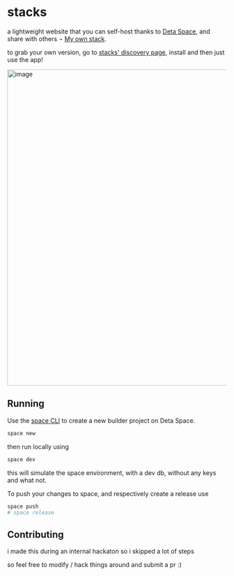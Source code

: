 # stacks

a lightweight website that you can self-host thanks to [Deta Space](https://deta.space/), and share with others ¬ [My own stack](https://stacks-2-r2358063.deta.app/).

to grab your own version, go to [stacks' discovery page](https://deta.space/discovery/@cristicretu/stacks), install and then just use the app!

<img width="726" alt="image" src="https://github.com/cristicretu/stacks/assets/45521157/2eaf65af-b59a-44fd-90bb-8b07fcc787d3">

## Running

Use the [space CLI](https://deta.space/docs/en/build/reference/cli#content) to create a new builder project on Deta Space.

```bash
space new
```

then run locally using

```bash
space dev
```

this will simulate the space environment, with a dev db, without any keys and what not.

To push your changes to space, and respectively create a release use

```bash
space push
# space release
```

## Contributing

i made this during an internal hackaton so i skipped a lot of steps

so feel free to modify / hack things around and submit a pr :)
